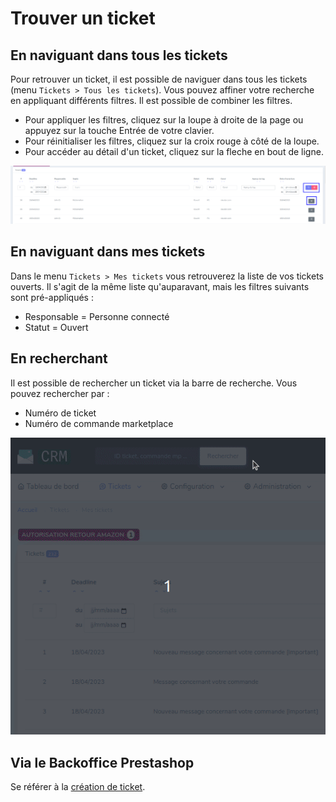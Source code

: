 # Trouver un ticket

## En naviguant dans tous les tickets
Pour retrouver un ticket, il est possible de naviguer dans tous les tickets (menu `Tickets > Tous les tickets`). Vous pouvez affiner votre recherche en appliquant différents filtres. Il est possible de combiner les filtres.

- Pour appliquer les filtres, cliquez sur la loupe à droite de la page ou appuyez sur la touche Entrée de votre clavier.
- Pour réinitialiser les filtres, cliquez sur la croix rouge à côté de la loupe.
- Pour accéder au détail d'un ticket, cliquez sur la fleche en bout de ligne. 

![trouver_un_ticket](assets/trouver_un_ticket/trouver-un-ticket.png)

## En naviguant dans mes tickets
Dans le menu `Tickets > Mes tickets` vous retrouverez la liste de vos tickets ouverts. Il s'agit de la même liste qu'auparavant, mais les filtres suivants sont pré-appliqués : 

- Responsable = Personne connecté
- Statut = Ouvert

## En recherchant
Il est possible de rechercher un ticket via la barre de recherche. Vous pouvez rechercher par : 

- Numéro de ticket
- Numéro de commande marketplace

![rechercher-un-ticket](assets/trouver_un_ticket/recherche-ticket.gif)

## Via le Backoffice Prestashop
Se référer à la [création de ticket](travailler-sur-un-ticket.md#créer-un-ticket).

